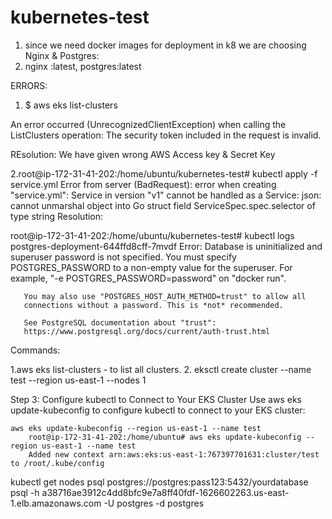 # kubernetes-test
1. since we need docker images for deployment in k8 we  are choosing Nginx & Postgres:
2. nginx :latest, postgres:latest

ERRORS:
    

 1.  $ aws eks list-clusters

An error occurred (UnrecognizedClientException) when calling the ListClusters operation: The security token included in the request is invalid.


REsolution:
    We have given wrong AWS Access key & Secret Key

2.root@ip-172-31-41-202:/home/ubuntu/kubernetes-test# kubectl apply -f service.yml
Error from server (BadRequest): error when creating "service.yml": Service in version "v1" cannot be handled as a Service: json: cannot unmarshal object into Go struct field ServiceSpec.spec.selector of type string
Resolution:


root@ip-172-31-41-202:/home/ubuntu/kubernetes-test# kubectl  logs postgres-deployment-644ffd8cff-7mvdf
Error: Database is uninitialized and superuser password is not specified.
       You must specify POSTGRES_PASSWORD to a non-empty value for the
       superuser. For example, "-e POSTGRES_PASSWORD=password" on "docker run".

       You may also use "POSTGRES_HOST_AUTH_METHOD=trust" to allow all
       connections without a password. This is *not* recommended.

       See PostgreSQL documentation about "trust":
       https://www.postgresql.org/docs/current/auth-trust.html


Commands:

1.aws eks list-clusters - to list all clusters.
2. eksctl create cluster --name test --region us-east-1 --nodes 1

Step 3: Configure kubectl to Connect to Your EKS Cluster
    Use aws eks update-kubeconfig to configure kubectl to connect to your EKS cluster:

    aws eks update-kubeconfig --region us-east-1 --name test
        root@ip-172-31-41-202:/home/ubuntu# aws eks update-kubeconfig --region us-east-1 --name test
        Added new context arn:aws:eks:us-east-1:767397701631:cluster/test to /root/.kube/config

kubectl get nodes
psql postgres://postgres:pass123:5432/yourdatabase
psql -h  a38716ae3912c4dd8bfc9e7a8ff40fdf-1626602263.us-east-1.elb.amazonaws.com   -U postgres -d postgres




